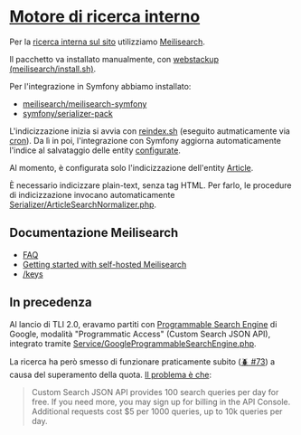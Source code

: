 # [Motore di ricerca interno](https://github.com/TurboLabIt/TurboLab.it/blob/main/docs/search.md)

Per la [ricerca interna sul sito](https://turbolab.it/cerca) utilizziamo [Meilisearch](https://www.meilisearch.com/docs/home).

Il pacchetto va installato manualmente, con [webstackup (meilisearch/install.sh)](https://github.com/TurboLabIt/webstackup/blob/master/script/meilisearch/install.sh).

Per l'integrazione in Symfony abbiamo installato:

- [meilisearch/meilisearch-symfony](https://github.com/meilisearch/meilisearch-symfony/wiki/installation)
- [symfony/serializer-pack](https://symfony.com/doc/current/serializer.html)

L'indicizzazione inizia si avvia con [reindex.sh](https://github.com/TurboLabIt/TurboLab.it/blob/main/scripts/bashrc-dev.sh)
(eseguito autmaticamente via [cron](https://github.com/TurboLabIt/TurboLab.it/blob/main/config/custom/cron)).
Da lì in poi, l'integrazione con Symfony aggiorna automaticamente l'indice al salvataggio delle entity [configurate](https://github.com/TurboLabIt/TurboLab.it/tree/main/config/packages/meilisearch.yaml).

Al momento, è configurata solo l'indicizzazione dell'entity [Article](https://github.com/TurboLabIt/TurboLab.it/blob/main/src/Entity/Cms/Article.php).

È necessario indicizzare plain-text, senza tag HTML. Per farlo, le procedure di indicizzazione invocano automaticamente
[Serializer/ArticleSearchNormalizer.php](https://github.com/TurboLabIt/TurboLab.it/tree/main/src/Serializer/ArticleSearchNormalizer.php).


## Documentazione Meilisearch

- [FAQ](https://www.meilisearch.com/docs/learn/resources/faq)
- [Getting started with self-hosted Meilisearch](https://www.meilisearch.com/docs/learn/self_hosted/getting_started_with_self_hosted_meilisearch)
- [/keys](https://www.meilisearch.com/docs/reference/api/keys)


## In precedenza

Al lancio di TLI 2.0, eravamo partiti con [Programmable Search Engine](https://programmablesearchengine.google.com/about/)
di Google, modalità "Programmatic Access" (Custom Search JSON API),
integrato tramite [Service/GoogleProgrammableSearchEngine.php](https://github.com/TurboLabIt/TurboLab.it/blob/main/src/Service/GoogleProgrammableSearchEngine.php).

La ricerca ha però smesso di funzionare praticamente subito ([🪲 #73](https://github.com/TurboLabIt/TurboLab.it/issues/73))
a causa del superamento della quota. [Il problema è che](https://developers.google.com/custom-search/v1/overview):

> Custom Search JSON API provides 100 search queries per day for free. If you need more, you may sign up for billing in the API Console. Additional requests cost $5 per 1000 queries, up to 10k queries per day.
